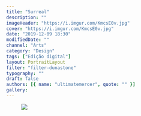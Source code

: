 ```yaml
---
title: "Surreal"
description: ""
imageHeader: "https://i.imgur.com/KmcsE0v.jpg"
cover: "https://i.imgur.com/KmcsE0v.jpg"
date: "2019-12-09 18:30"
modifiedDate: ""
channel: "Arts"
category: "Design"
tags: ["Edição digital"]
layout: PortraitLayout
filter: "filter-dunastone"
typography: ""
draft: false
authors: [{ name: "ultimatemercer", quote: "" }]
gallery:
---
```


<figure>
<img src="https://i.imgur.com/KmcsE0v.jpg" className="max-w-none mx-auto block"/>
</figure>
